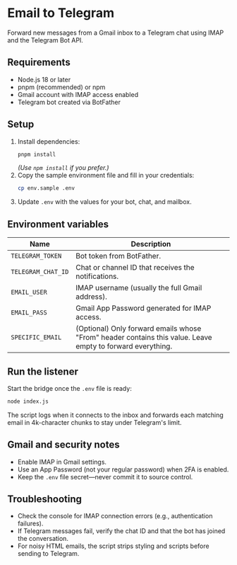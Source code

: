 ﻿# Email to Telegram

Forward new messages from a Gmail inbox to a Telegram chat using IMAP and the Telegram Bot API.

## Requirements
- Node.js 18 or later
- pnpm (recommended) or npm
- Gmail account with IMAP access enabled
- Telegram bot created via BotFather

## Setup
1. Install dependencies:
   ```bash
   pnpm install
   ```
   *(Use `npm install` if you prefer.)*
2. Copy the sample environment file and fill in your credentials:
   ```bash
   cp env.sample .env
   ```
3. Update `.env` with the values for your bot, chat, and mailbox.

## Environment variables
| Name | Description |
| --- | --- |
| `TELEGRAM_TOKEN` | Bot token from BotFather. |
| `TELEGRAM_CHAT_ID` | Chat or channel ID that receives the notifications. |
| `EMAIL_USER` | IMAP username (usually the full Gmail address). |
| `EMAIL_PASS` | Gmail App Password generated for IMAP access. |
| `SPECIFIC_EMAIL` | (Optional) Only forward emails whose "From" header contains this value. Leave empty to forward everything. |

## Run the listener
Start the bridge once the `.env` file is ready:
```bash
node index.js
```
The script logs when it connects to the inbox and forwards each matching email in 4k-character chunks to stay under Telegram's limit.

## Gmail and security notes
- Enable IMAP in Gmail settings.
- Use an App Password (not your regular password) when 2FA is enabled.
- Keep the `.env` file secret—never commit it to source control.

## Troubleshooting
- Check the console for IMAP connection errors (e.g., authentication failures).
- If Telegram messages fail, verify the chat ID and that the bot has joined the conversation.
- For noisy HTML emails, the script strips styling and scripts before sending to Telegram.
